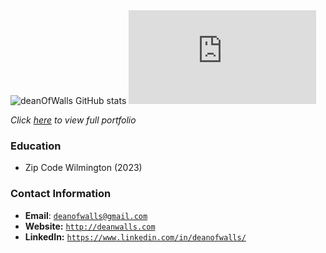 <link rel="stylesheet" type="text/css" media="all" href="./style.css" />

<!-- ![](https://github-readme-stats.vercel.app/api/top-langs/?username=deanofwalls&hide=roff,tsql,html,css,javascript,c,c%2B%2B,MATLAB,perl&theme=tokyonight)<br> -->

<img alt="deanOfWalls GitHub stats" src="https://github-readme-stats.vercel.app/api?username=deanOfWalls&hide_rank=true&hide=stars,contribs&show_icons=true&theme=react">

<iframe src="https://tryhackme.com/api/v2/badges/public-profile?userPublicId=3775623" style='border:none;'></iframe>





_Click [here](https://deanofwalls.github.io/deanOfWalls/resume.html) to view full portfolio_


### Education
* Zip Code Wilmington (2023)


### Contact Information
* **Email**: [`deanofwalls@gmail.com`](mailto:deanofwalls@gmail.com)
* **Website:** [`http://deanwalls.com`](http://deanwalls.com)
* **LinkedIn:** [`https://www.linkedin.com/in/deanofwalls/`](https://www.linkedin.com/in/deanofwalls)
